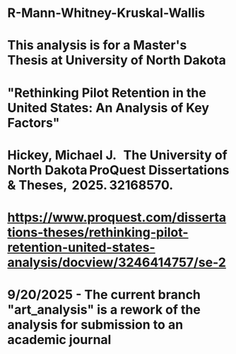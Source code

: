 
# R-Mann-Whitney-Kruskal-Wallis

# This analysis is for a Master's Thesis at University of North Dakota
# "Rethinking Pilot Retention in the United States: An Analysis of Key Factors"
# Hickey, Michael J.   The University of North Dakota ProQuest Dissertations & Theses,  2025. 32168570.
# https://www.proquest.com/dissertations-theses/rethinking-pilot-retention-united-states-analysis/docview/3246414757/se-2



# 9/20/2025 -  The current branch "art_analysis" is a rework of the analysis for submission to an academic journal

